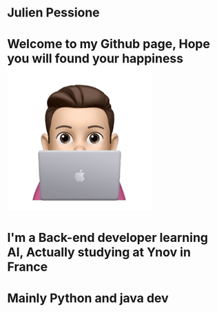  # Julien Pessione 
 # Welcome to my Github page, Hope you will found your happiness ![PessioneJulien](https://github.com/PessioneJulien/PessioneJulien/blob/main/%5Bremoval.ai%5D_tmp-621fdf3f0eccd.png) 
 
 # I'm a Back-end developer learning AI, Actually studying at Ynov in France 
 # Mainly Python and java dev 

<!--
**PessioneJulien/PessioneJulien** is a ✨ _special_ ✨ repository because its `README.md` (this file) appears on your GitHub profile.

Here are some ideas to get you started:

- 🔭 I’m currently working on ...
- 🌱 I’m currently learning ...
- 👯 I’m looking to collaborate on ...
- 🤔 I’m looking for help with ...
- 💬 Ask me about ...
- 📫 How to reach me: ...
- 😄 Pronouns: ...
- ⚡ Fun fact: ...
-->
